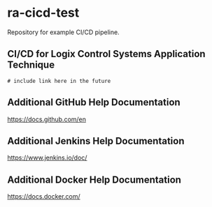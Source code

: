 # ra-cicd-test
Repository for example CI/CD pipeline.

## CI/CD for Logix Control Systems Application Technique
```
# include link here in the future
```

## Additional GitHub Help Documentation
https://docs.github.com/en

## Additional Jenkins Help Documentation
https://www.jenkins.io/doc/

## Additional Docker Help Documentation
https://docs.docker.com/
